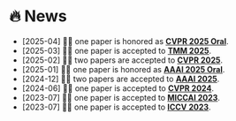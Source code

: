 # 🔥 News

- [2025-04] 🎉🎉 one paper is honored as **[CVPR 2025 Oral](https://zwyang6.github.io/)**.
- [2025-03] 🎉🎉 one paper is accepted to **[TMM 2025](https://arxiv.org/pdf/2404.08195)**.
- [2025-02] 🎉🎉 two papers are accepted to **[CVPR 2025](https://arxiv.org/abs/2503.20826)**.
- [2025-01] 🎉🎉 one paper is honored as **[AAAI 2025 Oral](https://arxiv.org/pdf/2412.10776v1)**.
- [2024-12] 🎉🎉 two papers are accepted to **[AAAI 2025](https://arxiv.org/pdf/2412.11076)**.
- [2024-06] 🎉🎉 one paper is accepted to **[CVPR 2024](https://openaccess.thecvf.com/content/CVPR2024/papers/Yang_Separate_and_Conquer_Decoupling_Co-occurrence_via_Decomposition_and_Representation_for_CVPR_2024_paper.pdf)**.
- [2023-07] 🎉🎉 one paper is accepted to **[MICCAI 2023](https://conferences.miccai.org/2023/papers/474-Paper0081.html)**.
- [2023-07] 🎉🎉 one paper is accepted to **[ICCV 2023](https://openaccess.thecvf.com/content/ICCV2023/papers/Qu_Boosting_Whole_Slide_Image_Classification_from_the_Perspectives_of_Distribution_ICCV_2023_paper.pdf)**.